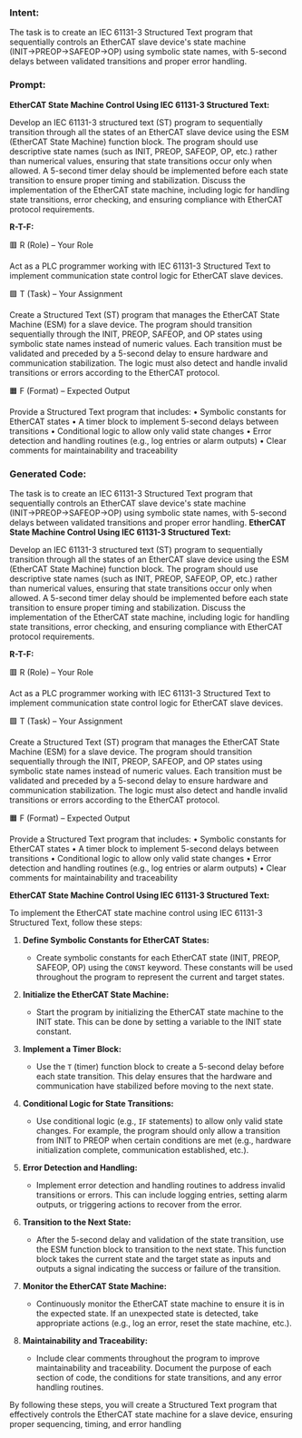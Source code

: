 ### Intent:
The task is to create an IEC 61131-3 Structured Text program that sequentially controls an EtherCAT slave device's state machine (INIT→PREOP→SAFEOP→OP) using symbolic state names, with 5-second delays between validated transitions and proper error handling.

### Prompt:
**EtherCAT State Machine Control Using IEC 61131-3 Structured Text:**

Develop an IEC 61131-3 structured text (ST) program to sequentially transition through all the states of an EtherCAT slave device using the ESM (EtherCAT State Machine) function block. The program should use descriptive state names (such as INIT, PREOP, SAFEOP, OP, etc.) rather than numerical values, ensuring that state transitions occur only when allowed. A 5-second timer delay should be implemented before each state transition to ensure proper timing and stabilization. Discuss the implementation of the EtherCAT state machine, including logic for handling state transitions, error checking, and ensuring compliance with EtherCAT protocol requirements.

**R-T-F:**

🟥 R (Role) – Your Role

Act as a PLC programmer working with IEC 61131-3 Structured Text to implement communication state control logic for EtherCAT slave devices.

🟩 T (Task) – Your Assignment

Create a Structured Text (ST) program that manages the EtherCAT State Machine (ESM) for a slave device. The program should transition sequentially through the INIT, PREOP, SAFEOP, and OP states using symbolic state names instead of numeric values. Each transition must be validated and preceded by a 5-second delay to ensure hardware and communication stabilization. The logic must also detect and handle invalid transitions or errors according to the EtherCAT protocol.

🟧 F (Format) – Expected Output

Provide a Structured Text program that includes:
	•	Symbolic constants for EtherCAT states
	•	A timer block to implement 5-second delays between transitions
	•	Conditional logic to allow only valid state changes
	•	Error detection and handling routines (e.g., log entries or alarm outputs)
	•	Clear comments for maintainability and traceability

### Generated Code:
The task is to create an IEC 61131-3 Structured Text program that sequentially controls an EtherCAT slave device's state machine (INIT→PREOP→SAFEOP→OP) using symbolic state names, with 5-second delays between validated transitions and proper error handling.
**EtherCAT State Machine Control Using IEC 61131-3 Structured Text:**

Develop an IEC 61131-3 structured text (ST) program to sequentially transition through all the states of an EtherCAT slave device using the ESM (EtherCAT State Machine) function block. The program should use descriptive state names (such as INIT, PREOP, SAFEOP, OP, etc.) rather than numerical values, ensuring that state transitions occur only when allowed. A 5-second timer delay should be implemented before each state transition to ensure proper timing and stabilization. Discuss the implementation of the EtherCAT state machine, including logic for handling state transitions, error checking, and ensuring compliance with EtherCAT protocol requirements.

**R-T-F:**

🟥 R (Role) – Your Role

Act as a PLC programmer working with IEC 61131-3 Structured Text to implement communication state control logic for EtherCAT slave devices.

🟩 T (Task) – Your Assignment

Create a Structured Text (ST) program that manages the EtherCAT State Machine (ESM) for a slave device. The program should transition sequentially through the INIT, PREOP, SAFEOP, and OP states using symbolic state names instead of numeric values. Each transition must be validated and preceded by a 5-second delay to ensure hardware and communication stabilization. The logic must also detect and handle invalid transitions or errors according to the EtherCAT protocol.

🟧 F (Format) – Expected Output

Provide a Structured Text program that includes:
	•	Symbolic constants for EtherCAT states
	•	A timer block to implement 5-second delays between transitions
	•	Conditional logic to allow only valid state changes
	•	Error detection and handling routines (e.g., log entries or alarm outputs)
	•	Clear comments for maintainability and traceability

**EtherCAT State Machine Control Using IEC 61131-3 Structured Text:**

To implement the EtherCAT state machine control using IEC 61131-3 Structured Text, follow these steps:

1. **Define Symbolic Constants for EtherCAT States:**
   - Create symbolic constants for each EtherCAT state (INIT, PREOP, SAFEOP, OP) using the `CONST` keyword. These constants will be used throughout the program to represent the current and target states.

2. **Initialize the EtherCAT State Machine:**
   - Start the program by initializing the EtherCAT state machine to the INIT state. This can be done by setting a variable to the INIT state constant.

3. **Implement a Timer Block:**
   - Use the `T` (timer) function block to create a 5-second delay before each state transition. This delay ensures that the hardware and communication have stabilized before moving to the next state.

4. **Conditional Logic for State Transitions:**
   - Use conditional logic (e.g., `IF` statements) to allow only valid state changes. For example, the program should only allow a transition from INIT to PREOP when certain conditions are met (e.g., hardware initialization complete, communication established, etc.).

5. **Error Detection and Handling:**
   - Implement error detection and handling routines to address invalid transitions or errors. This can include logging entries, setting alarm outputs, or triggering actions to recover from the error.

6. **Transition to the Next State:**
   - After the 5-second delay and validation of the state transition, use the ESM function block to transition to the next state. This function block takes the current state and the target state as inputs and outputs a signal indicating the success or failure of the transition.

7. **Monitor the EtherCAT State Machine:**
   - Continuously monitor the EtherCAT state machine to ensure it is in the expected state. If an unexpected state is detected, take appropriate actions (e.g., log an error, reset the state machine, etc.).

8. **Maintainability and Traceability:**
   - Include clear comments throughout the program to improve maintainability and traceability. Document the purpose of each section of code, the conditions for state transitions, and any error handling routines.

By following these steps, you will create a Structured Text program that effectively controls the EtherCAT state machine for a slave device, ensuring proper sequencing, timing, and error handling
